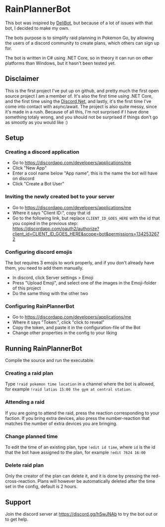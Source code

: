 # RainPlannerBot
This bot was inspired by [DeliBot](https://github.com/OfficialWiddin/DeliBot), but because of a lot of issues with that bot, I decided to make my own.

The bots purpose is to simplify raid planning in Pokemon Go, by allowing the users of a discord community to create plans, which others can sign up for.

The bot is written in C# using .NET Core, so in theory it can run on other platforms than Windows, but it hasn't been tested yet.

## Disclaimer

This is the first project I've put up on github, and pretty much the first open source project I am a member of. It's also the first time using .NET Core, and the first time using the [Discord.Net](https://github.com/RogueException/Discord.Net), and lastly, it's the first time I've come into contact with async/await. The project is also quite messy, since it's made in a rush. Because of all this, I'm not surprised if I have done something totaly wrong, and you should not be surprised if things don't go as smootly as you would like :)

## Setup

### Creating a discord application

* Go to https://discordapp.com/developers/applications/me
* Click "New App"
* Enter a cool name below "App name", this is the name the bot will have on discord
* Click "Create a Bot User"

### Inviting the newly created bot to your server

* Go to https://discordapp.com/developers/applications/me
* Where it says "Client ID:", copy that id
* Go to the following link, but replace `CLIENT_ID_GOES_HERE` with the id that you copied in the previous step: https://discordapp.com/oauth2/authorize?client_id=CLIENT_ID_GOES_HERE&scope=bot&permissions=1342532672

### Configuring discord emojis

The bot requires 3 emojis to work properly, and if you don't already have them, you need to add them manually.

* In discord, click Server settings > Emoji
* Press "Upload Emoji", and select one of the images in the Emoji-folder of this project
* Do the same thing with the other two

### Configuring RainPlannerBot

* Go to https://discordapp.com/developers/applications/me
* Where it says "Token:", click "click to reveal"
* Copy the token, and paste it in the configuration-file of the Bot
* Change other properties in the config to your liking

## Running RainPlannerBot

Compile the source and run the executable.

### Creating a raid plan

Type `!raid pokemon time location` in a channel where the bot is allowed, for example `!raid latias 15:00 the gym at central station`.

### Attending a raid

If you are going to attend the raid, press the reaction corresponding to your faction. If you bring extra devices, also press the number-reaction that matches the number of extra devices you are bringing.

### Change planned time

To edit the time of an existing plan, type `!edit id time`, where `id` is the id that the bot have assigned to the plan, for example `!edit 7624 16:00`

### Delete raid plan

Only the creator of the plan can delete it, and it is done by pressing the red-cross-reaction. Plans will however be automatically deleted after the time set in the config, default is 2 hours.

## Support

Join the discord server at https://discord.gg/hSwJNAb to try the bot out or to get help.
